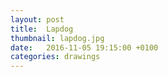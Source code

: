 ```yaml
---
layout: post
title:  Lapdog
thumbnail: lapdog.jpg
date:   2016-11-05 19:15:00 +0100
categories: drawings
---
```

